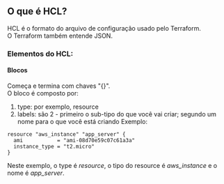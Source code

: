 ## O que é HCL?

HCL é o formato do arquivo de configuração usado pelo Terraform.  
O Terraform também entende JSON.  

### Elementos do HCL:

#### Blocos

Começa e termina com chaves "{}".  
O bloco é composto por:
1. type: por exemplo, resource
2. labels: são 2 - primeiro o sub-tipo do que você vai criar; segundo um nome para o que você está criando
Exemplo:  
```
resource "aws_instance" "app_server" {
  ami           = "ami-08d70e59c07c61a3a"
  instance_type = "t2.micro"
}
```
Neste exemplo, o type é *resource*, o tipo do resource é *aws_instance* e o nome é *app_server*.  
